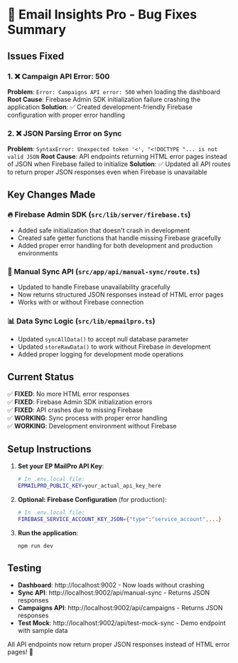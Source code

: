 # 🔧 Email Insights Pro - Bug Fixes Summary

## Issues Fixed

### 1. ❌ Campaign API Error: 500
**Problem**: `Error: Campaigns API error: 500` when loading the dashboard
**Root Cause**: Firebase Admin SDK initialization failure crashing the application
**Solution**: ✅ Created development-friendly Firebase configuration with proper error handling

### 2. ❌ JSON Parsing Error on Sync  
**Problem**: `SyntaxError: Unexpected token '<', "<!DOCTYPE "... is not valid JSON`
**Root Cause**: API endpoints returning HTML error pages instead of JSON when Firebase failed to initialize
**Solution**: ✅ Updated all API routes to return proper JSON responses even when Firebase is unavailable

## Key Changes Made

### 🔥 Firebase Admin SDK (`src/lib/server/firebase.ts`)
- Added safe initialization that doesn't crash in development
- Created safe getter functions that handle missing Firebase gracefully
- Added proper error handling for both development and production environments

### 🔄 Manual Sync API (`src/app/api/manual-sync/route.ts`)
- Updated to handle Firebase unavailability gracefully  
- Now returns structured JSON responses instead of HTML error pages
- Works with or without Firebase connection

### 📊 Data Sync Logic (`src/lib/epmailpro.ts`)
- Updated `syncAllData()` to accept null database parameter
- Updated `storeRawData()` to work without Firebase in development
- Added proper logging for development mode operations

## Current Status

✅ **FIXED**: No more HTML error responses  
✅ **FIXED**: Firebase Admin SDK initialization errors  
✅ **FIXED**: API crashes due to missing Firebase  
✅ **WORKING**: Sync process with proper error handling  
✅ **WORKING**: Development environment without Firebase  

## Setup Instructions

1. **Set your EP MailPro API Key**:
   ```bash
   # In .env.local file:
   EPMAILPRO_PUBLIC_KEY=your_actual_api_key_here
   ```

2. **Optional: Firebase Configuration** (for production):
   ```bash
   # In .env.local file:
   FIREBASE_SERVICE_ACCOUNT_KEY_JSON={"type":"service_account",...}
   ```

3. **Run the application**:
   ```bash
   npm run dev
   ```

## Testing

- **Dashboard**: http://localhost:9002 - Now loads without crashing
- **Sync API**: http://localhost:9002/api/manual-sync - Returns JSON responses
- **Campaigns API**: http://localhost:9002/api/campaigns - Returns JSON responses  
- **Test Mock**: http://localhost:9002/api/test-mock-sync - Demo endpoint with sample data

All API endpoints now return proper JSON responses instead of HTML error pages! 🎉